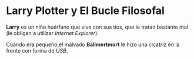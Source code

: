 # Larry Plotter y El Bucle Filosofal

**Larry** es un niño huérfano que vive con sus tíos, que le tratan bastante mal
(le obligan a utilizar *Internet Explorer*).

Cuando era pequeño,el malvado **Ballmertmort** le hizo una cicatriz en la frente
con forma de *USB*.
